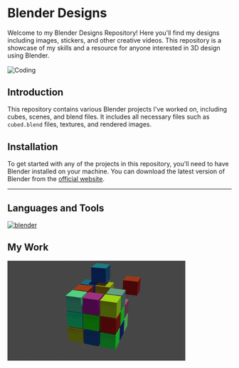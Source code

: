 # Blender Designs 

Welcome to my Blender Designs Repository! Here you'll find  my designs including images, stickers, and other creative videos. This repository is a showcase of my skills and a resource for anyone interested in 3D design using Blender.

<img align="center" alt="Coding" width="400" src="https://www.blendernation.com/wp-content/uploads/2022/10/blender-add-decal-logo-on-3D-object-curvy-edge.jpg">



## Introduction
This repository contains various Blender projects I've worked on, including cubes, scenes, and blend files. It includes all necessary files such as `cubed.blend` files, textures, and rendered images.




## Installation
To get started with any of the projects in this repository, you'll need to have Blender installed on your machine. You can download the latest version of Blender from the [official website](https://www.blender.org/download/).
<hr>
<h2 align="left">Languages and Tools</h2>
<p align="left"> 
<a href="https://www.blender.org/" target="_blank" rel="noreferrer"> <img alt="blender" width="160" height="160" src="https://download.blender.org/branding/community/blender_community_badge_white.svg"> </a>
</p>

<h2 align="left">My Work</h2>
<img align="center" alt="Coding" width="400" src="cube2.png">

